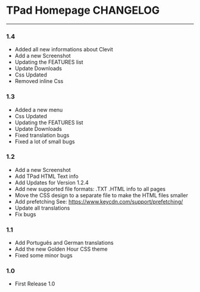 # TPad Homepage CHANGELOG
- - -

### 1.4

- Added all new informations about Clevit
- Add a new Screenshot
- Updating the FEATURES list
- Update Downloads
- Css Updated
- Removed inline Css

### 1.3

- Added a new menu
- Css Updated
- Updating the FEATURES list
- Update Downloads
- Fixed translation bugs
- Fixed a lot of small bugs

### 1.2

- Add a new Screenshot
- Add TPad HTML Text info
- Add Updates for Version 1.2.4
- Add new supported file formats: .TXT .HTML info to all pages
- Move the CSS design to a separate file to make the HTML files smaller
- Add prefetching See: https://www.keycdn.com/support/prefetching/
- Update all translations
- Fix bugs

### 1.1

- Add Português and German translations
- Add the new Golden Hour CSS theme
- Fixed some minor bugs

### 1.0

- First Release 1.0
